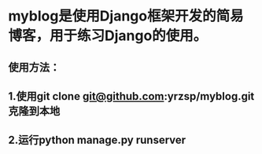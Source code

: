 # myblog是使用Django框架开发的简易博客，用于练习Django的使用。
## 使用方法：
## 1.使用git clone git@github.com:yrzsp/myblog.git 克隆到本地
## 2.运行python manage.py runserver
